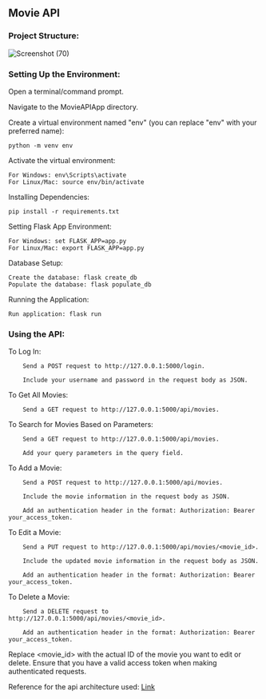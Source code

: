 ## Movie API

### Project Structure:


![Screenshot (70)](https://github.com/Mahak-Gupta25/Beyondcc_movie_api/assets/85742867/e977d6e2-3fdd-4920-8d62-56b9375fe341)


### Setting Up the Environment:

Open a terminal/command prompt.

Navigate to the MovieAPIApp directory.

Create a virtual environment named "env" (you can replace "env" with your preferred name):

    python -m venv env

Activate the virtual environment:

    For Windows: env\Scripts\activate
    For Linux/Mac: source env/bin/activate

Installing Dependencies:

    pip install -r requirements.txt

Setting Flask App Environment:

    For Windows: set FLASK_APP=app.py
    For Linux/Mac: export FLASK_APP=app.py

Database Setup:

    Create the database: flask create_db
    Populate the database: flask populate_db

Running the Application:

    Run application: flask run

### Using the API:

To Log In:
    
        Send a POST request to http://127.0.0.1:5000/login.
        
        Include your username and password in the request body as JSON.

To Get All Movies:

        Send a GET request to http://127.0.0.1:5000/api/movies.

To Search for Movies Based on Parameters:

        Send a GET request to http://127.0.0.1:5000/api/movies.
        
        Add your query parameters in the query field.

To Add a Movie:

        Send a POST request to http://127.0.0.1:5000/api/movies.
        
        Include the movie information in the request body as JSON.
        
        Add an authentication header in the format: Authorization: Bearer your_access_token.

To Edit a Movie:
    
        Send a PUT request to http://127.0.0.1:5000/api/movies/<movie_id>.
        
        Include the updated movie information in the request body as JSON.
        
        Add an authentication header in the format: Authorization: Bearer your_access_token.

To Delete a Movie:

        Send a DELETE request to http://127.0.0.1:5000/api/movies/<movie_id>.
        
        Add an authentication header in the format: Authorization: Bearer your_access_token.

Replace <movie_id> with the actual ID of the movie you want to edit or delete. Ensure that you have a valid access token when making authenticated requests.

Reference for the api architecture used: [Link](https://medium.com/geekculture/how-to-architect-your-flask-rest-api-abf95637d9f5)
